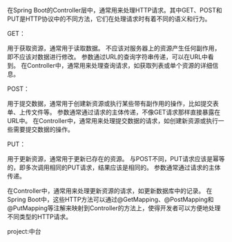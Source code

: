 在Spring Boot的Controller层中，通常用来处理HTTP请求。其中GET、POST和PUT是HTTP协议中的不同方法，它们在处理请求时有着不同的语义和行为。

GET：

用于获取资源，通常用于读取数据。
不应该对服务器上的资源产生任何副作用，即不应该对数据进行修改。
参数通过URL的查询字符串传递，可以在URL中看到。
在Controller中，通常用来处理查询请求，如获取列表或单个资源的详细信息。

POST：

用于提交数据，通常用于创建新资源或执行某些带有副作用的操作，比如提交表单、上传文件等。
参数通常通过请求的主体传递，不像GET请求那样直接暴露在URL中。
在Controller中，通常用来处理提交数据的请求，如创建新资源或执行一些需要提交数据的操作。

PUT：

用于更新资源，通常用于更新已存在的资源。
与POST不同，PUT请求应该是幂等的，即多次调用相同的PUT请求，结果应该是相同的。
参数通常通过请求的主体传递。

在Controller中，通常用来处理更新资源的请求，如更新数据库中的记录。
在Spring Boot中，这些HTTP方法可以通过@GetMapping、@PostMapping和@PutMapping等注解来映射到Controller的方法上，使得开发者可以方便地处理不同类型的HTTP请求。



project:中台

